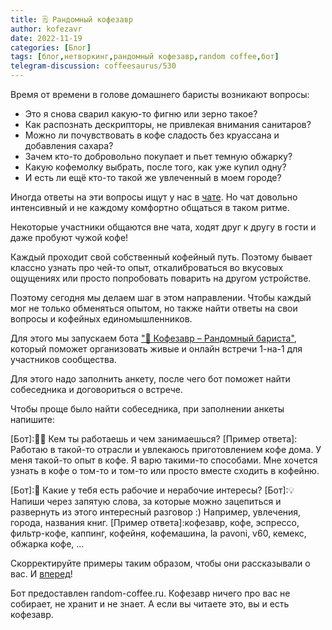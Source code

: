 ```yaml
---
title: 🗒 Рандомный кофезавр
author: kofezavr
date: 2022-11-19
categories: [Блог]
tags: [блог,нетворкинг,рандомный кофезавр,random coffee,бот]
telegram-discussion: coffeesaurus/530
--- 
```


Время от времени в голове домашнего баристы возникают вопросы:
- Это я снова сварил какую-то фигню или зерно такое?
- Как распознать дескрипторы, не привлекая внимания санитаров?
- Можно ли почувствовать в кофе сладость без круассана и добавления сахара?
- Зачем кто-то добровольно покупает и пьет темную обжарку?
- Какую кофемолку выбрать, после того, как уже купил одну?
- И есть ли ещё кто-то такой же увлеченный в моем городе?

Иногда ответы на эти вопросы ищут у нас в [чате](https://t.me/kofezavr). Но чат довольно интенсивный и не каждому комфортно общаться в таком ритме. 

Некоторые участники общаются вне чата, ходят друг к другу в гости и даже пробуют чужой кофе!

Каждый проходит свой собственный кофейный путь. Поэтому бывает классно узнать про чей-то опыт, откалиброваться во вкусовых ощущениях или просто попробовать поварить на другом устройстве.

Поэтому сегодня мы делаем шаг в этом направлении. Чтобы каждый мог не только обменяться опытом, но также найти ответы на свои вопросы и кофейных единомышленников. 

Для этого мы запускаем бота ["🎲 Кофезавр – Рандомный бариста"](https://t.me/kofezavr_random_bot), который поможет организовать живые и онлайн встречи 1-на-1 для участников сообщества.

<!--more-->

Для этого надо заполнить анкету, после чего бот поможет найти собеседника и договориться о встрече.

Чтобы проще было найти собеседника, при заполнении анкеты напишите:

[Бот]:👨‍🔬 Кем ты работаешь и чем занимаешься?
[Пример ответа]: Работаю в такой-то отрасли и увлекаюсь приготовлением кофе дома. У меня такой-то опыт в кофе. Я варю такими-то способами. Мне хочется узнать в кофе о том-то и том-то или просто вместе сходить в кофейню.

[Бот]:👀 Какие у тебя есть рабочие и нерабочие интересы?
[Бот]:💡 Напиши через запятую слова, за которые можно зацепиться и развернуть из этого интересный разговор :) Например, увлечения, города, названия книг.
[Пример ответа]:кофезавр, кофе, эспрессо, фильтр-кофе, каппинг, кофейня, кофемашина, la pavoni, v60, кемекс, обжарка кофе, ...

Скорректируйте примеры таким образом, чтобы они рассказывали о вас. И [вперед](https://t.me/kofezavr_random_bot)!

Бот предоставлен random-coffee.ru. Кофезавр ничего про вас не собирает, не хранит и не знает. А если вы читаете это, вы и есть кофезавр.